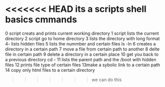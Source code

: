 <<<<<<< HEAD
its a scripts shell basics cmmands 
=======
0 script creats and prints current working directory
1 script lists the current directory
2 script go to home directory
3 lists the directory with long format
4- lists hidden files
5 lists the nummber and certain files ls -ln
6 creates a directory in a certain path
7 move a file from certain path to another
8 delte file in certain path
9 delete a directory in a certain place
10 get you back to a previous directory cd -
11 lists the parent path and the /boot with hidden files
12 prints file type of certain files
13make a sybolic link to a certain path
14 copy only html files to a certain directory 
>>>>>>> we can do this
